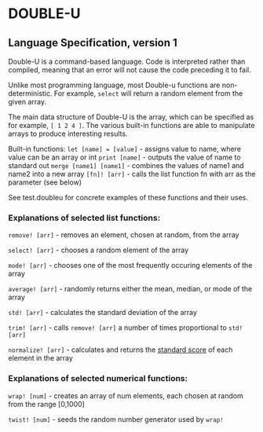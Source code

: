 # DOUBLE-U

## Language Specification, version 1

Double-U is a command-based language. Code is interpreted rather than compiled,
meaning that an error will not cause the code preceding it to fail.

Unlike most programming language, most Double-u functions are non-deterministic.
For example, `select` will return a random element from the given array.

The main data structure of Double-U is the array, which can be specified as for
example, `[ 1 2 4 ]`. The various built-in functions are able to manipulate 
arrays to produce interesting results.

Built-in functions:
`let [name] = [value]` - assigns value to name, where value can be an array or int
`print [name]` - outputs the value of name to standard out
`merge [name1] [name1]` - combines the values of name1 and name2 into a new array
`[fn]! [arr]` - calls the list function fn with arr as the parameter (see below)

See test.doubleu for concrete examples of these functions and their uses.

### Explanations of selected list functions:

`remove! [arr]` - removes an element, chosen at random, from the array

`select! [arr]` - chooses a random element of the array

`mode! [arr]` - chooses one of the most frequently occuring elements of the array

`average! [arr]` - randomly returns either the mean, median, or mode of the array

`std! [arr]` - calculates the standard deviation of the array

`trim! [arr]` - calls `remove! [arr]` a number of times proportional to `std! [arr]`

`normalize! [arr]` - calculates and returns the [standard score](https://en.wikipedia.org/wiki/Standard_score) of each element in the array

### Explanations of selected numerical functions:

`wrap! [num]` - creates an array of num elements, each chosen at random from the range [0,1000]

`twist! [num]` - seeds the random number generator used by `wrap!`
